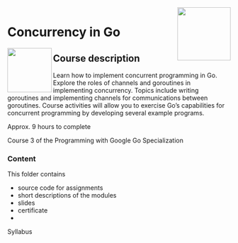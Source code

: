 <img src="../../../../img/Concurrency_in_Go_logo.avif" width="120" height="120" align="right">

# Concurrency in Go

<img src="https://upload.wikimedia.org/wikipedia/commons/8/8f/University_of_California%2C_Irvine_logo.svg" width="100" height="100" align="left">



## Course description

Learn how to implement concurrent programming in Go. Explore the roles of channels and goroutines in implementing concurrency. Topics include writing goroutines and implementing channels for communications between goroutines. Course activities will allow you to exercise Go’s capabilities for concurrent programming by developing several example programs.

Approx. 9 hours to complete

Course 3 of the Programming with Google Go Specialization 

### Content
This folder contains 
- source code for assignments
- short descriptions of the modules 
- slides 
- certificate 
- 

Syllabus
